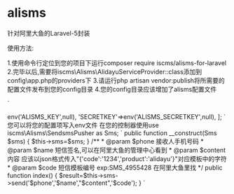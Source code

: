 # alisms
针对阿里大鱼的Laravel-5封装

使用方法:

1.使用命令行定位到您的项目下运行composer require iscms/alisms-for-laravel
2.完毕以后,需要将iscms\Alisms\AlidayuServiceProvider::class添加到config\app.php的providers下
3.请运行php artisan vendor:publish将所需要的配置文件发布到您的config目录
4.您的config目录应该增加了alisms配置文件

`
<?php
return [
    'KEY' =>env('ALISMS_KEY',null),
    'SECRETKEY'=>env('ALISMS_SECRETKEY',null),
];
`

您可以将您的配置项写入env文件
在您的控制器使用use iscms\Alisms\SendsmsPusher as Sms;

`
public function __construct(Sms $sms)
{
                $this->sms=$sms;
}
/**
* @param $phone 接收人手机号码
* @param $name  短信签名,可以在阿里大鱼的管理中心看到
* @param $content 内容 应该以json格式传入"{'code':'1234','product':'alidayu'}"对应模板中的字符
* @param $code 短信模板编号 exp:SMS_4955428 在阿里大鱼里找
*/
public function index()
{
           $result=$this->sms->send('$phone','$name',"$content",'$code');
}
`
